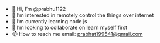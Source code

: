 - 👋 Hi, I’m @prabhu1122
- 👀 I’m interested in remotely control the things over internet
- 🌱 I’m currently learning node js
- 💞️ I’m looking to collaborate on learn myself first
- 📫 How to reach me email: prabhat199541@gmail.com

<!---
prabhu1122/prabhu1122 is a ✨ special ✨ repository because its `README.md` (this file) appears on your GitHub profile.
You can click the Preview link to take a look at your changes.
--->
